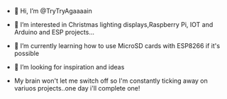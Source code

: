 - 👋 Hi, I’m @TryTryAgaaaain
- 👀 I’m interested in Christmas lighting displays,Raspberry Pi, IOT and Arduino and ESP projects...
- 🌱 I’m currently learning how to use MicroSD cards with ESP8266 if it's possible
- 💞️ I’m looking for inspiration and ideas

- My brain won't let me switch off so I'm constantly ticking away on variuos projects..one day i'll complete one!

<!---
TryTryAgaaaain/TryTryAgaaaain is a ✨ special ✨ repository because its `README.md` (this file) appears on your GitHub profile.
You can click the Preview link to take a look at your changes.
--->
